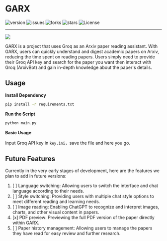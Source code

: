 # GARX

![version](https://img.shields.io/badge/Version-Beta--0.0.5-white)
![issues](https://img.shields.io/github/issues/medtty/garx?color=white)
![forks](https://img.shields.io/github/forks/medtty/garx)
![stars](https://img.shields.io/github/stars/medtty/garx)
![License](https://img.shields.io/github/license/medtty/garx?color=white)

---

![](./assets/pic.png)


GARX is a project that uses Groq as an Arxiv paper reading assistant. With GARX, users can quickly understand and digest academic papers on Arxiv, reducing the time spent on reading papers. Users simply need to provide their Groq API key and search for the paper you want then interact with Groq (ArxivBot) and gain in-depth knowledge about the paper's details.

## Usage
**Install Dependency**
```bash
pip install -r requirements.txt
```

**Run the Script**
```bash
python main.py
```

**Basic Usage**  

Input Groq API key in `key.ini`，save the file and here you go.

## Future Features
Currently in the very early stages of development, here are the features we plan to add in future versions:

1. [ ] Language switching: Allowing users to switch the interface and chat language according to their needs.
2. [ ] Style switching: Providing users with multiple chat style options to meet different reading and learning needs.
3. [ ] Image reading: Enabling ChatGPT to recognize and interpret images, charts, and other visual content in papers.
4. [x] PDF preview: Previewing the full PDF version of the paper directly within GARX.
5. [ ] Paper history management: Allowing users to manage the papers they have read for easy review and further research.

<!-------

## Star History

[![Star History Chart](https://api.star-history.com/svg?repos=medtty/garx&type=Timeline)](https://star-history.com/#medtty/garx&Timeline)

------->
